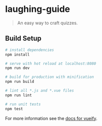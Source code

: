# laughing-guide

> An easy way to craft quizzes.

## Build Setup

``` bash
# install dependencies
npm install

# serve with hot reload at localhost:8080
npm run dev

# build for production with minification
npm run build

# lint all *.js and *.vue files
npm run lint

# run unit tests
npm test
```

For more information see the [docs for vueify](https://github.com/vuejs/vueify).
